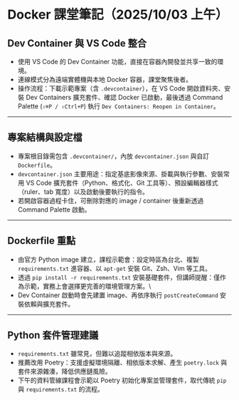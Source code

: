 # Docker 課堂筆記（2025/10/03 上午）

## Dev Container 與 VS Code 整合

-   使用 VS Code 的 Dev Container 功能，直接在容器內開發並共享一致的環境。
-   連線模式分為遠端實體機與本地 Docker 容器，課堂聚焦後者。
-   操作流程：下載示範專案（含 `.devcontainer`），在 VS Code 開啟資料夾、安裝 Dev Containers 擴充套件、確認 Docker 已啟動，最後透過 Command Palette (`⇧⌘P / ⇧Ctrl+P`) 執行 `Dev Containers: Reopen in Container`。

------------------------------------------------------------------------

## 專案結構與設定檔

-   專案根目錄需包含 `.devcontainer/`，內放 `devcontainer.json` 與自訂 `Dockerfile`。
-   `devcontainer.json` 主要用途：指定基底影像來源、掛載與執行參數、安裝常用 VS Code 擴充套件（Python、格式化、Git 工具等）、預設編輯器樣式（ruler、tab 寬度）以及啟動後要執行的指令。
-   若開啟容器過程卡住，可刪除對應的 image / container 後重新透過 Command Palette 啟動。

------------------------------------------------------------------------

## Dockerfile 重點

-   由官方 Python image 建立，課程示範會：設定時區為台北、複製 `requirements.txt` 進容器、以 `apt-get` 安裝 Git、Zsh、Vim 等工具。
-   透過 `pip install -r requirements.txt` 安裝基礎套件，但講師提醒：僅作為示範，實務上會選擇更完善的環境管理方案。\\
-   Dev Container 啟動時會先建置 image、再依序執行 `postCreateCommand` 安裝依賴與擴充套件。

------------------------------------------------------------------------

## Python 套件管理建議

-   `requirements.txt` 雖常見，但難以追蹤相依版本與來源。
-   推薦改用 Poetry：支援虛擬環境隔離、相依版本求解、產生 `poetry.lock` 與套件來源雜湊，降低供應鏈風險。
-   下午的資料管線課程會示範以 Poetry 初始化專案並管理套件，取代傳統 `pip` 與 `requirements.txt` 的流程。
